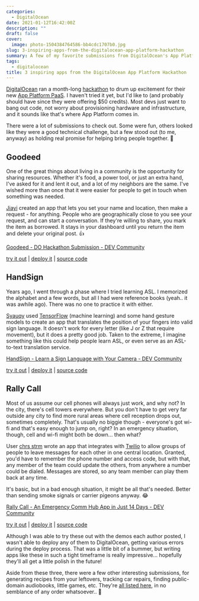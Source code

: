 ```yaml
---
categories:
  - DigitalOcean
date: 2021-01-12T16:42:00Z
description: ""
draft: false
cover:
  image: photo-1504384764586-bb4cdc1707b0.jpg
slug: 3-inspiring-apps-from-the-digitalocean-app-platform-hackathon
summary: A few of my favorite submissions from DigitalOcean's App Platform hackathon, that hold real promise for bringing people together!
tags:
  - digitalocean
title: 3 inspiring apps from the DigitalOcean App Platform Hackathon
---
```

[DigitalOcean](https://m.do.co/c/448f25462030) ran a month-long [hackathon](https://dev.to/devteam/announcing-the-digitalocean-app-platform-hackathon-on-dev-2i1k) to drum up excitement for their new [App Platform PaaS](https://www.digitalocean.com/docs/app-platform/). I haven't tried it yet, but I'd like to (and probably should have since they were offering $50 credits). Most devs just want to bang out code, not worry about provisioning hardware and infrastructure, and it sounds like that's where App Platform comes in.

There were a lot of submissions to check out. Some were fun, others looked like they were a good technical challenge, but a few stood out (to me, anyway) as holding real promise for helping bring people together. 🤝

## Goodeed

One of the great things about living in a community is the opportunity for sharing resources. Whether it's food, a power tool, or just an extra hand, I've asked for it and lent it out, and a lot of my neighbors are the same. I've wished more than once that it were easier for people to get in touch when something was needed.

[Jiayi](https://dev.to/chewypao) created an app that lets you set your name and location, then make a request - for anything. People who are geographically close to you see your request, and can start a conversation. If they're willing to share, you mark the item as borrowed. It stays in your dashboard until you return the item and delete your original post. 👍

[Goodeed - DO Hackathon Submission - DEV Community](https://dev.to/chewypao/do-hackathon-submission-goodeed-app-53c7)

[try it out](https://goodeed-app-ugrpa.ondigitalocean.app/) | [deploy it](https://cloud.digitalocean.com/apps/new?repo=https://github.com/annacjy/goodeed-app/tree/main) | [source code](https://github.com/annacjy/goodeed-app)

## HandSign

Years ago, I went through a phase where I tried learning ASL. I memorized the alphabet and a few words, but all I had were reference books (yeah.. it was awhile ago). There was no one to practice it with either.

[Syauqy](https://twitter.com/syauqy) used [TensorFlow](https://www.tensorflow.org/) (machine learning) and some hand gesture models to create an app that translates the position of your fingers into valid sign language. It doesn't work for every letter (like J or Z that require movement), but it does a pretty good job. Taken to the extreme, I imagine something like this could help people learn ASL, or even serve as an ASL-to-text translation service.

[HandSign - Learn a Sign Language with Your Camera - DEV Community](https://dev.to/syauqy/handsign-learn-a-sign-language-with-your-camera-2n5)

[try it out](https://handsign-m4qq6.ondigitalocean.app/) | [deploy it](https://cloud.digitalocean.com/apps/new?repo=https://github.com/syauqy/handsign-tensorflow-gatsby/tree/master) | [source code](https://github.com/syauqy/handsign-tensorflow-gatsby)

## Rally Call

Most of us assume our cell phones will always just work, and why not? In the city, there's cell towers everywhere. But you don't have to get very far outside any city to find more rural areas where cell reception drops out, sometimes completely. That's usually no biggie though - everyone's got wi-fi and that's easy enough to jump on, right? In an emergency situation, though, cell and wi-fi might both be down... then what?

User [chrs strm](https://dev.to/chrsstrm) wrote an app that integrates with [Twilio](https://www.twilio.com/docs/voice/twiml) to allow groups of people to leave messages for each other in one central location. Granted, you'd have to remember the phone number and access code, but with that, any member of the team could update the others, from anywhere a number could be dialed. Messages are stored, so any team member can play them back at any time.

It's basic, but in a bad enough situation, it might be all that's needed. Better than sending smoke signals or carrier pigeons anyway. 😂

[Rally Call - An Emergency Comm Hub App in Just 14 Days - DEV Community](https://dev.to/chrsstrm/rally-call-an-emergency-comm-hub-app-in-just-14-days-4kli)

[try it out](https://rallycall-lf9t4.ondigitalocean.app/) | [deploy it](https://cloud.digitalocean.com/apps/new?repo=https://github.com/chrsstrm/rallycall/tree/main) | [source code](https://github.com/chrsstrm/rallycall)

Although I was able to try these out with the demos each author posted, I wasn't able to deploy any of them to DigitalOcean, getting various errors during the deploy process. That was a little bit of a bummer, but writing apps like these in such a tight timeframe is really impressive... hopefully they'll all get a little polish in the future!

Aside from these three, there were a few other interesting submissions, for generating recipes from your leftovers, tracking car repairs, finding public-domain audiobooks, little games, etc. They're [all listed here](https://dev.to/t/dohackathon), in no semblance of any order whatsoever.. 😬